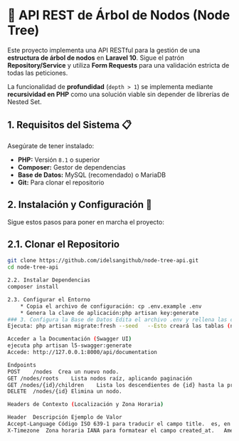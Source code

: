 # 🌳 API REST de Árbol de Nodos (Node Tree)

Este proyecto implementa una API RESTful para la gestión de una **estructura de árbol de nodos** en **Laravel 10**. Sigue el patrón **Repository/Service** y utiliza **Form Requests** para una validación estricta de todas las peticiones.

La funcionalidad de **profundidad** (`depth > 1`) se implementa mediante **recursividad en PHP** como una solución viable sin depender de librerías de Nested Set.

## 1. Requisitos del Sistema 📋

Asegúrate de tener instalado:

* **PHP:** Versión `8.1` o superior
* **Composer:** Gestor de dependencias
* **Base de Datos:** MySQL (recomendado) o MariaDB
* **Git:** Para clonar el repositorio

## 2. Instalación y Configuración 🚀

Sigue estos pasos para poner en marcha el proyecto:

## 2.1. Clonar el Repositorio

```bash
git clone https://github.com/idelsangithub/node-tree-api.git
cd node-tree-api

2.2. Instalar Dependencias
composer install

2.3. Configurar el Entorno
    * Copia el archivo de configuración: cp .env.example .env
    * Genera la clave de aplicación:php artisan key:generate
### 3. Configura la Base de Datos Edita el archivo .env y rellena las credenciales (DB_DATABASE, DB_USERNAME, DB_PASSWORD)
Ejecuta: php artisan migrate:fresh --seed   --Esto creará las tablas (nodes, node_translations) y precargará una estructura de árbol inicial con traducciones

Acceder a la Documentación (Swagger UI)
ejecuta php artisan l5-swagger:generate
Accede: http://127.0.0.1:8000/api/documentation

Endpoints
POST	/nodes	Crea un nuevo nodo.
GET	/nodes/roots	Lista nodos raíz, aplicando paginación
GET	/nodes/{id}/children	Lista los descendientes de {id} hasta la profundidad especificada (depth)
DELETE	/nodes/{id}	Elimina un nodo.

Headers de Contexto (Localización y Zona Horaria)

Header	Descripción	Ejemplo de Valor
Accept-Language	Código ISO 639-1 para traducir el campo title.	es, en
X-Timezone	Zona horaria IANA para formatear el campo created_at.	America/Caracas, UTC








